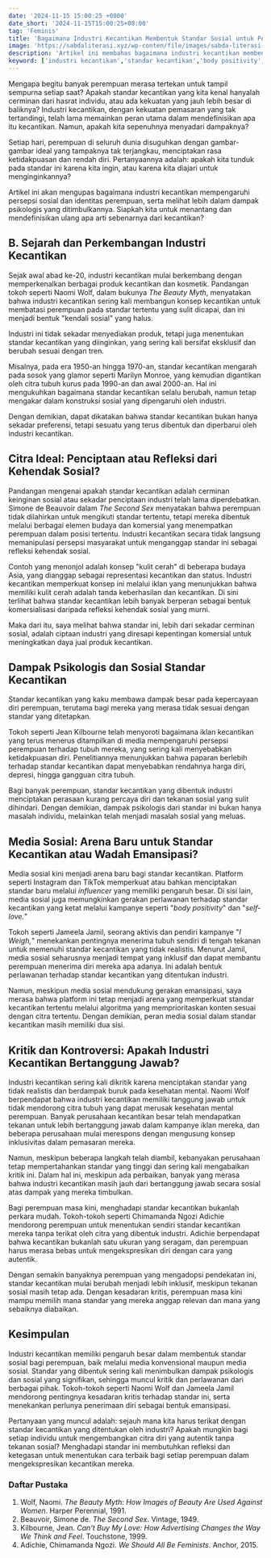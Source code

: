 ```yaml
---
date: '2024-11-15 15:00:25 +0800'
date_short: '2024-11-15T15:00:25+08:00'
tag: 'Feminis'
title: 'Bagaimana Industri Kecantikan Membentuk Standar Sosial untuk Perempuan'
image: 'https://sabdaliterasi.xyz/wp-conten/file/images/sabda-literasi-bagaimana-industri-kecantikan-membentuk-standar-sosial-untuk-perempuan.jpg'
description: 'Artikel ini membahas bagaimana industri kecantikan membentuk standar sosial untuk perempuan, dampak psikologisnya, dan peran media sosial serta tokoh inspiratif'
keyword: ['industri kecantikan','standar kecantikan','body positivity','self-love','kepercayaan diri','dampak psikologis','media sosial','peran perempuan','emansipasi perempuan','kecantikan modern','pengaruh sosial kecantikan','dampak psikologis kecantikan','inklusivitas kecantikan','tren kecantikan','produk kecantikan','kecantikan alami','bagaimana industri kecantikan membentuk standar sosial','dampak standar kecantikan pada kepercayaan diri perempuan','sejarah dan perkembangan industri kecantikan','standar kecantikan dan konstruksi sosial','peran media sosial dalam standar kecantikan','sejarah industri kecantikan','dampak psikologis standar kecantikan','media sosial dan kecantikan','kritik terhadap industri kecantikan','perubahan standar kecantikan dari masa ke masa','naomi wolf the beauty myth','jean kilbourne dan iklan kecantikan','simone de beauvoir the second sex','jameela jamil i weigh','chimamanda ngozi adichie dan kecantikan']
---
```

<p>Mengapa begitu banyak perempuan merasa tertekan untuk tampil sempurna setiap saat? Apakah standar kecantikan yang kita kenal hanyalah cerminan dari hasrat individu, atau ada kekuatan yang jauh lebih besar di baliknya? Industri kecantikan, dengan kekuatan pemasaran yang tak tertandingi, telah lama memainkan peran utama dalam mendefinisikan apa itu kecantikan. Namun, apakah kita sepenuhnya menyadari dampaknya?</p><p>Setiap hari, perempuan di seluruh dunia disuguhkan dengan gambar-gambar ideal yang tampaknya tak terjangkau, menciptakan rasa ketidakpuasan dan rendah diri. Pertanyaannya adalah: apakah kita tunduk pada standar ini karena kita ingin, atau karena kita diajari untuk menginginkannya?</p><p>Artikel ini akan mengupas bagaimana industri kecantikan mempengaruhi persepsi sosial dan identitas perempuan, serta melihat lebih dalam dampak psikologis yang ditimbulkannya. Siapkah kita untuk menantang dan mendefinisikan ulang apa arti sebenarnya dari kecantikan?</p><h2><strong>B. Sejarah dan Perkembangan Industri Kecantikan</strong></h2><p>Sejak awal abad ke-20, industri kecantikan mulai berkembang dengan memperkenalkan berbagai produk kecantikan dan kosmetik. Pandangan tokoh seperti Naomi Wolf, dalam bukunya <em>The Beauty Myth</em>, menyatakan bahwa industri kecantikan sering kali membangun konsep kecantikan untuk membatasi perempuan pada standar tertentu yang sulit dicapai, dan ini menjadi bentuk "kendali sosial" yang halus. </p><p>Industri ini tidak sekadar menyediakan produk, tetapi juga menentukan standar kecantikan yang diinginkan, yang sering kali bersifat eksklusif dan berubah sesuai dengan tren.</p><p>Misalnya, pada era 1950-an hingga 1970-an, standar kecantikan mengarah pada sosok yang glamor seperti Marilyn Monroe, yang kemudian digantikan oleh citra tubuh kurus pada 1990-an dan awal 2000-an. Hal ini mengukuhkan bagaimana standar kecantikan selalu berubah, namun tetap mengakar dalam konstruksi sosial yang dipengaruhi oleh industri.</p><p>Dengan demikian, dapat dikatakan bahwa standar kecantikan bukan hanya sekadar preferensi, tetapi sesuatu yang terus dibentuk dan diperbarui oleh industri kecantikan.</p><h2><strong>Citra Ideal: Penciptaan atau Refleksi dari Kehendak Sosial?</strong></h2><p>Pandangan mengenai apakah standar kecantikan adalah cerminan keinginan sosial atau sekadar penciptaan industri telah lama diperdebatkan. Simone de Beauvoir dalam <em>The Second Sex</em> menyatakan bahwa perempuan tidak dilahirkan untuk mengikuti standar tertentu, tetapi mereka dibentuk melalui berbagai elemen budaya dan komersial yang menempatkan perempuan dalam posisi tertentu. Industri kecantikan secara tidak langsung memanipulasi persepsi masyarakat untuk menganggap standar ini sebagai refleksi kehendak sosial.</p><p>Contoh yang menonjol adalah konsep "kulit cerah" di beberapa budaya Asia, yang dianggap sebagai representasi kecantikan dan status. Industri kecantikan memperkuat konsep ini melalui iklan yang menunjukkan bahwa memiliki kulit cerah adalah tanda keberhasilan dan kecantikan. Di sini terlihat bahwa standar kecantikan lebih banyak berperan sebagai bentuk komersialisasi daripada refleksi kehendak sosial yang murni.</p><p>Maka dari itu, saya melihat bahwa standar ini, lebih dari sekadar cerminan sosial, adalah ciptaan industri yang diresapi kepentingan komersial untuk meningkatkan daya jual produk kecantikan.</p><h2><strong>Dampak Psikologis dan Sosial Standar Kecantikan</strong></h2><p>Standar kecantikan yang kaku membawa dampak besar pada kepercayaan diri perempuan, terutama bagi mereka yang merasa tidak sesuai dengan standar yang ditetapkan. </p><p>Tokoh seperti Jean Kilbourne telah menyoroti bagaimana iklan kecantikan yang terus menerus ditampilkan di media mempengaruhi persepsi perempuan terhadap tubuh mereka, yang sering kali menyebabkan ketidakpuasan diri. Penelitiannya menunjukkan bahwa paparan berlebih terhadap standar kecantikan dapat menyebabkan rendahnya harga diri, depresi, hingga gangguan citra tubuh.</p><p>Bagi banyak perempuan, standar kecantikan yang dibentuk industri menciptakan perasaan kurang percaya diri dan tekanan sosial yang sulit dihindari. Dengan demikian, dampak psikologis dari standar ini bukan hanya masalah individu, melainkan telah menjadi masalah sosial yang meluas.</p><h2><strong>Media Sosial: Arena Baru untuk Standar Kecantikan atau Wadah Emansipasi?</strong></h2><p>Media sosial kini menjadi arena baru bagi standar kecantikan. Platform seperti Instagram dan TikTok memperkuat atau bahkan menciptakan standar baru melalui <em>influencer</em> yang memiliki pengaruh besar. Di sisi lain, media sosial juga memungkinkan gerakan perlawanan terhadap standar kecantikan yang ketat melalui kampanye seperti "<em>body positivity</em>" dan "<em>self-love.</em>"</p><p>Tokoh seperti Jameela Jamil, seorang aktivis dan pendiri kampanye "<em>I Weigh,</em>" menekankan pentingnya menerima tubuh sendiri di tengah tekanan untuk memenuhi standar kecantikan yang tidak realistis. Menurut Jamil, media sosial seharusnya menjadi tempat yang inklusif dan dapat membantu perempuan menerima diri mereka apa adanya. Ini adalah bentuk perlawanan terhadap standar kecantikan yang ditentukan industri.</p><p>Namun, meskipun media sosial mendukung gerakan emansipasi, saya merasa bahwa platform ini tetap menjadi arena yang memperkuat standar kecantikan tertentu melalui algoritma yang memprioritaskan konten sesuai dengan citra tertentu. Dengan demikian, peran media sosial dalam standar kecantikan masih memiliki dua sisi.</p><h2><strong>Kritik dan Kontroversi: Apakah Industri Kecantikan Bertanggung Jawab?</strong></h2><p>Industri kecantikan sering kali dikritik karena menciptakan standar yang tidak realistis dan berdampak buruk pada kesehatan mental. Naomi Wolf berpendapat bahwa industri kecantikan memiliki tanggung jawab untuk tidak mendorong citra tubuh yang dapat merusak kesehatan mental perempuan. Banyak perusahaan kecantikan besar telah mendapatkan tekanan untuk lebih bertanggung jawab dalam kampanye iklan mereka, dan beberapa perusahaan mulai merespons dengan mengusung konsep inklusivitas dalam pemasaran mereka.</p><p>Namun, meskipun beberapa langkah telah diambil, kebanyakan perusahaan tetap mempertahankan standar yang tinggi dan sering kali mengabaikan kritik ini. Dalam hal ini, meskipun ada perbaikan, banyak yang merasa bahwa industri kecantikan masih jauh dari bertanggung jawab secara sosial atas dampak yang mereka timbulkan.</p><p>Bagi perempuan masa kini, menghadapi standar kecantikan bukanlah perkara mudah. Tokoh-tokoh seperti Chimamanda Ngozi Adichie mendorong perempuan untuk menentukan sendiri standar kecantikan mereka tanpa terikat oleh citra yang dibentuk industri. Adichie berpendapat bahwa kecantikan bukanlah satu ukuran yang seragam, dan perempuan harus merasa bebas untuk mengekspresikan diri dengan cara yang autentik.</p><p>Dengan semakin banyaknya perempuan yang mengadopsi pendekatan ini, standar kecantikan mulai berubah menjadi lebih inklusif, meskipun tekanan sosial masih tetap ada. Dengan kesadaran kritis, perempuan masa kini mampu memilih mana standar yang mereka anggap relevan dan mana yang sebaiknya diabaikan.</p><h2><strong>Kesimpulan</strong></h2><p>Industri kecantikan memiliki pengaruh besar dalam membentuk standar sosial bagi perempuan, baik melalui media konvensional maupun media sosial. Standar yang dibentuk sering kali menimbulkan dampak psikologis dan sosial yang signifikan, sehingga muncul kritik dan perlawanan dari berbagai pihak. Tokoh-tokoh seperti Naomi Wolf dan Jameela Jamil mendorong pentingnya kesadaran kritis terhadap standar ini, serta menekankan perlunya penerimaan diri sebagai bentuk emansipasi.</p><p>Pertanyaan yang muncul adalah: sejauh mana kita harus terikat dengan standar kecantikan yang ditentukan oleh industri? Apakah mungkin bagi setiap individu untuk mengembangkan citra diri yang autentik tanpa tekanan sosial? Menghadapi standar ini membutuhkan refleksi dan ketegasan untuk menentukan cara terbaik bagi setiap perempuan dalam mengekspresikan kecantikan mereka.</p><h3><strong>Daftar Pustaka</strong></h3><ol><li>Wolf, Naomi. <em>The Beauty Myth: How Images of Beauty Are Used Against Women</em>. Harper Perennial, 1991.</li><li>Beauvoir, Simone de. <em>The Second Sex</em>. Vintage, 1949.</li><li>Kilbourne, Jean. <em>Can't Buy My Love: How Advertising Changes the Way We Think and Feel</em>. Touchstone, 1999.</li><li>Adichie, Chimamanda Ngozi. <em>We Should All Be Feminists</em>. Anchor, 2015.</li></ol>
